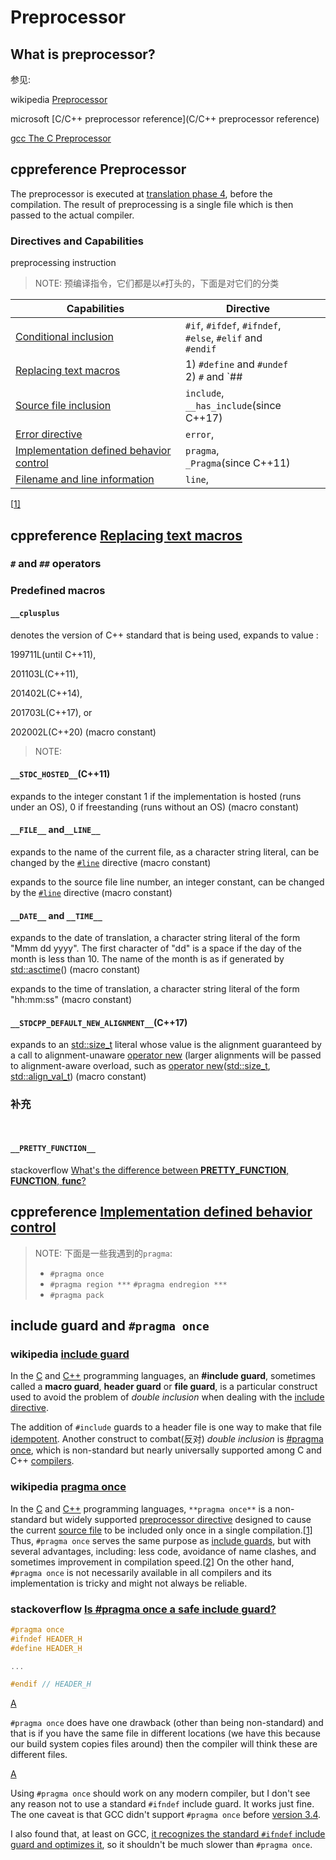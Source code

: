 # Preprocessor 

## What is preprocessor?

参见: 

wikipedia [Preprocessor](https://en.wikipedia.org/wiki/Preprocessor)



microsoft [C/C++ preprocessor reference](C/C++ preprocessor reference)



[gcc The C Preprocessor](https://gcc.gnu.org/onlinedocs/cpp/)





## cppreference Preprocessor

The preprocessor is executed at [translation phase 4](https://en.cppreference.com/w/cpp/language/translation_phases), before the compilation. The result of preprocessing is a single file which is then passed to the actual compiler.

### Directives and Capabilities

preprocessing instruction

> NOTE: 预编译指令，它们都是以`#`打头的，下面是对它们的分类

| Capabilities                                                 | Directive                                                    |      |
| ------------------------------------------------------------ | ------------------------------------------------------------ | ---- |
| [Conditional inclusion](https://en.cppreference.com/w/cpp/preprocessor/conditional) | `#if`, `#ifdef`, `#ifndef`, <br/>`#else`, `#elif` and <br/>`#endif` |      |
| [Replacing text macros](https://en.cppreference.com/w/cpp/preprocessor/replace) | 1) `#define` and `#undef` <br/>2) `#` and `##                |      |
| [Source file inclusion](https://en.cppreference.com/w/cpp/preprocessor/include) | `include`, <br/>`__has_include`(since C++17)                 |      |
| [Error directive](https://en.cppreference.com/w/cpp/preprocessor/error) | `error`,                                                     |      |
| [Implementation defined behavior control](https://en.cppreference.com/w/cpp/preprocessor/impl) | `pragma`, <br/>`_Pragma`(since C++11)                        |      |
| [Filename and line information](https://en.cppreference.com/w/cpp/preprocessor/line) | `line`,                                                      |      |

[[1\]](https://en.cppreference.com/w/cpp/preprocessor#cite_note-1)



## cppreference [Replacing text macros](https://en.cppreference.com/w/cpp/preprocessor/replace)

### `#` and `##` operators



### Predefined macros

#### `__cplusplus`

denotes the version of C++ standard that is being used, expands to value :

199711L(until C++11), 

201103L(C++11), 

201402L(C++14), 

201703L(C++17), or 

202002L(C++20) (macro constant)

> NOTE: 

#### `__STDC_HOSTED__`(C++11)

expands to the integer constant 1 if the implementation is hosted (runs under an OS), 0 if freestanding (runs without an OS) (macro constant)

#### `__FILE__`  and`__LINE__`

expands to the name of the current file, as a character string literal, can be changed by the [`#line`](https://en.cppreference.com/w/cpp/preprocessor/line) directive (macro constant)

expands to the source file line number, an integer constant, can be changed by the [`#line`](https://en.cppreference.com/w/cpp/preprocessor/line) directive (macro constant)

#### `__DATE__` and `__TIME__`

expands to the date of translation, a character string literal of the form "Mmm dd yyyy". The first character of "dd" is a space if the day of the month is less than 10. The name of the month is as if generated by [std::asctime](http://en.cppreference.com/w/cpp/chrono/c/asctime)() (macro constant)

expands to the time of translation, a character string literal of the form "hh:mm:ss" (macro constant)



#### `__STDCPP_DEFAULT_NEW_ALIGNMENT__`(C++17)

expands to an [std::size_t](https://en.cppreference.com/w/cpp/types/size_t) literal whose value is the alignment guaranteed by a call to alignment-unaware [operator new](https://en.cppreference.com/w/cpp/memory/new/operator_new) (larger alignments will be passed to alignment-aware overload, such as [operator new](http://en.cppreference.com/w/cpp/memory/new/operator_new)([std::size_t](http://en.cppreference.com/w/cpp/types/size_t), [std::align_val_t](http://en.cppreference.com/w/cpp/memory/new/align_val_t)) (macro constant)



### 补充

​	

#### `__PRETTY_FUNCTION__`

stackoverflow [What's the difference between __PRETTY_FUNCTION__, __FUNCTION__, __func__?](https://stackoverflow.com/questions/4384765/whats-the-difference-between-pretty-function-function-func)



## cppreference [Implementation defined behavior control](https://en.cppreference.com/w/cpp/preprocessor/impl)

> NOTE: 下面是一些我遇到的`pragma`:
>
> - `#pragma once`
> - `#pragma region ***`  `#pragma endregion ***`
> - `#pragma pack`



## include guard and `#pragma once`



### wikipedia [include guard](https://en.wikipedia.org/wiki/Include_guard)

In the [C](https://en.wikipedia.org/wiki/C_(programming_language)) and [C++](https://en.wikipedia.org/wiki/C%2B%2B) programming languages, an **#include guard**, sometimes called a **macro guard**, **header guard** or **file guard**, is a particular construct used to avoid the problem of *double inclusion* when dealing with the [include directive](https://en.wikipedia.org/wiki/Include_directive).

The addition of `#include` guards to a header file is one way to make that file [idempotent](https://en.wikipedia.org/wiki/Idempotent). Another construct to combat(反对) *double inclusion* is [#pragma once](https://en.wikipedia.org/wiki/Pragma_once), which is non-standard but nearly universally supported among C and C++ [compilers](https://en.wikipedia.org/wiki/List_of_compilers).



### wikipedia [pragma once](https://en.wikipedia.org/wiki/Pragma_once)

In the [C](https://en.wikipedia.org/wiki/C_(programming_language)) and [C++](https://en.wikipedia.org/wiki/C%2B%2B) programming languages, `**pragma once**` is a non-standard but widely supported [preprocessor directive](https://en.wikipedia.org/wiki/C_preprocessor) designed to cause the current [source file](https://en.wikipedia.org/wiki/Source_file) to be included only once in a single compilation.[[1\]](https://en.wikipedia.org/wiki/Pragma_once#cite_note-1) Thus, `#pragma once` serves the same purpose as [include guards](https://en.wikipedia.org/wiki/Include_guard), but with several advantages, including: less code, avoidance of name clashes, and sometimes improvement in compilation speed.[[2\]](https://en.wikipedia.org/wiki/Pragma_once#cite_note-2) On the other hand, `#pragma once` is not necessarily available in all compilers and its implementation is tricky and might not always be reliable.

### stackoverflow [Is #pragma once a safe include guard?](https://stackoverflow.com/questions/787533/is-pragma-once-a-safe-include-guard)

```C++
#pragma once
#ifndef HEADER_H
#define HEADER_H

...

#endif // HEADER_H
```

[A](https://stackoverflow.com/a/1946730)

`#pragma once` does have one drawback (other than being non-standard) and that is if you have the same file in different locations (we have this because our build system copies files around) then the compiler will think these are different files.

[A](https://stackoverflow.com/a/787539)

Using `#pragma once` should work on any modern compiler, but I don't see any reason not to use a standard `#ifndef` include guard. It works just fine. The one caveat is that GCC didn't support `#pragma once` before [version 3.4](http://gcc.gnu.org/bugzilla/show_bug.cgi?id=11569).

I also found that, at least on GCC, [it recognizes the standard `#ifndef` include guard and optimizes it](http://gcc.gnu.org/onlinedocs/gcc-2.95.3/cpp_1.html#SEC8), so it shouldn't be much slower than `#pragma once`.